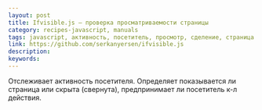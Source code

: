```yaml
---
layout: post
title: Ifvisible.js — проверка просматриваемости страницы
category: recipes-javascript, manuals
tags: javascript, активность, посетитель, просмотр, сделение, страница
link: https://github.com/serkanyersen/ifvisible.js
description:
keywords:
---
```


<p>Отслеживает активность посетителя. Определяет показывается ли страница или скрыта (свернута), предпринимает ли посетитель к-л действия.</p>
